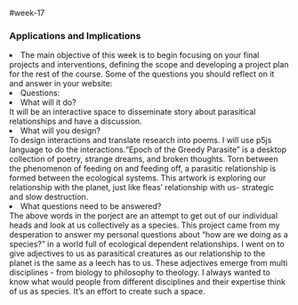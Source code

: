 #week-17
<h3> Applications and Implications</h3>
<li>The main objective of this week is to begin focusing on your final projects and interventions, defining the scope and developing a project plan for the rest of the course. Some of the questions you should reflect on it and answer in your website:<li>
Questions:
<li>What will it do?</li>
It will be an interactive space to disseminate story about parasitical relationships and have a discussion.

<li>What will you design?</li>
To design interactions and translate research into poems. I will use p5js language to do the interactions.“Epoch of the Greedy Parasite” is a desktop collection of poetry, strange dreams, and broken thoughts.  Torn between the phenomenon of feeding on and feeding off,  a parasitic relationship is formed between the ecological systems. This artwork is exploring our relationship with the planet, just like fleas’ relationship with us- strategic and slow destruction.

<li>What questions need to be answered?</li>
The above words in the porject are an attempt to get out of our individual heads and look at us collectively as a species. This project came from my desperation to answer my personal questions about “how are we doing as a species?” in a world full of ecological dependent relationships. I went on to give adjectives to us as parasitical creatures as our relationship to the planet is the same as a leech has to us. These adjectives emerge from multi disciplines - from biology to philosophy to theology. I always wanted to know what would people from different disciplines and their expertise think of us as species. It’s an effort to create such a space.
